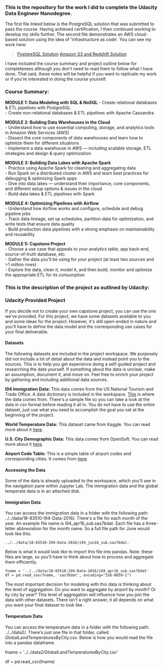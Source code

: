 ### This is the repository for the work I did to complete the Udacity Data Engineer Nanodegree. 

The first file linked below is the PostgreSQL solution that was submitted to pass the course. Having achieved certification, I then continued working to develop my skills further. The second file demonstrates an AWS cloud-based solution using the idea of 'infrastructure as code'. You can see my work here:

> [PostgreSQL Solution](https://github.com/john-hills/Udacity-DENG-Capstone/blob/master/Capstone%20-%20PostgreSQL%20-%20Local.ipynb)
> [Amazon S3 and Redshift Solution](https://github.com/john-hills/Udacity-DENG-Capstone/blob/master/Capstone%20-%20S3%20and%20Redshift.ipynb)

I have included the course summary and project outline below for completeness although you don't need to read them to follow what I have done. That said, these notes will be helpful if you want to replicate my work or if you're interested in doing the course yourself.

### Course Summary:

__MODULE 1: Data Modeling with SQL & NoSQL__
    - Create relational databases & ETL pipelines with PostgreSQL  
    - Create non-relational databases & ETL pipelines with Apache Cassandra
    
  **MODULE 2: Building Data Warehouses in the Cloud**  
    - Understand how to use essential computing, storage, and analytics tools in Amazon Web Services (AWS)  
    - Dissect the core components of data warehouses and learn how to optimize them for different situations  
    - Implement a data warehouse in AWS — including scalable storage, ETL strategies and design & query optimization  
    
  **MODULE 3: Building Data Lakes with Apache Spark**  
    - Practice using Apache Spark for cleaning and aggregating data  
    - Run Spark on a distributed cluster in AWS and learn best practices for debugging & optimizing Spark apps  
    - Dive into data lakes — understand their importance, core components, and different setup options & issues in the cloud  
    - Build data lakes & ETL pipelines with Spark  

  **MODULE 4: Optimizing Pipelines with Airflow**  
    - Understand how Airflow works and configure, schedule and debug pipeline jobs  
    - Track data lineage, set up schedules, partition data for optimization, and write tests that ensure data quality  
    - Build production data pipelines with a strong emphasis on maintainability and reusability  

  **MODULE 5: Capstone Project**  
    - Choose a use case that appeals to your analytics table, app back-end, source-of-truth database, etc.  
    - Gather the data you'll be using for your project (at least two sources and >1 million rows)  
    - Explore the data, clean it, model it, and then build, monitor and optimize the appropriate ETL for its consumption  

### This is the description of the project as outlined by Udacity:

### Udacity Provided Project
If you decide not to create your own capstone project, you can use the one we've provided. For this project, we have some datasets available to you and some ideas for the project. However, it's still open-ended in nature and you'll have to define the data model and the corresponding use cases for your final deliverable.

#### Datasets
The following datasets are included in the project workspace. We purposely did not include a lot of detail about the data and instead point you to the sources. This is to help you get experience doing a self-guided project and researching the data yourself. If something about the data is unclear, make an assumption, document it, and move on. Feel free to enrich your project by gathering and including additional data sources.

**I94 Immigration Data:** This data comes from the US National Tourism and Trade Office. A data dictionary is included in the workspace. [This](https://travel.trade.gov/research/reports/i94/historical/2016.html) is where the data comes from. There's a sample file so you can take a look at the data in csv format before reading it all in. You do not have to use the entire dataset, just use what you need to accomplish the goal you set at the beginning of the project.

**World Temperature Data:** This dataset came from Kaggle. You can read more about it [here](https://www.kaggle.com/berkeleyearth/climate-change-earth-surface-temperature-data).

**U.S. City Demographic Data:** This data comes from OpenSoft. You can read more about it [here](https://public.opendatasoft.com/explore/dataset/us-cities-demographics/export/).

**Airport Code Table:** This is a simple table of airport codes and corresponding cities. It comes from [here](https://datahub.io/core/airport-codes#data).

#### Accessing the Data
Some of the data is already uploaded to the workspace, which you'll see in the navigation pane within Jupyter Lab. The immigration data and the global temperate data is in an attached disk.

#### Immigration Data
You can access the immigration data in a folder with the following path: ../../data/18-83510-I94-Data-2016/. There's a file for each month of the year. An example file name is i94_apr16_sub.sas7bdat. Each file has a three-letter abbreviation for the month name. So a full file path for June would look like this: 
    
    ../../data/18-83510-I94-Data-2016/i94_jun16_sub.sas7bdat. 

Below is what it would look like to import this file into pandas. Note: these files are large, so you'll have to think about how to process and aggregate them efficiently.

    fname = '../../data/18-83510-I94-Data-2016/i94_apr16_sub.sas7bdat'
    df = pd.read_sas(fname, 'sas7bdat', encoding="ISO-8859-1")

The most important decision for modeling with this data is thinking about the level of aggregation. Do you want to aggregate by airport by month? Or by city by year? This level of aggregation will influence how you join the data with other datasets. There isn't a right answer, it all depends on what you want your final dataset to look like.

#### Temperature Data

You can access the temperature data in a folder with the following path: ../../data2/. There's just one file in that folder, called GlobalLandTemperaturesByCity.csv. Below is how you would read the file into a pandas dataframe.

fname = '../../data2/GlobalLandTemperaturesByCity.csv'

df = pd.read_csv(fname)
